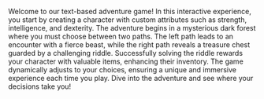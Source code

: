 Welcome to our text-based adventure game! In this interactive experience, you start by creating a character with custom attributes such as strength, intelligence, and dexterity. The adventure begins in a mysterious dark forest where you must choose between two paths. The left path leads to an encounter with a fierce beast, while the right path reveals a treasure chest guarded by a challenging riddle. Successfully solving the riddle rewards your character with valuable items, enhancing their inventory. The game dynamically adjusts to your choices, ensuring a unique and immersive experience each time you play. Dive into the adventure and see where your decisions take you!
